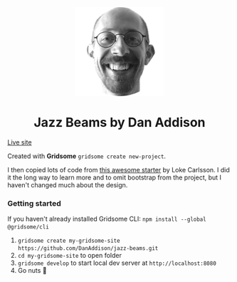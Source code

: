 <p align="center">
  <a href="https://jazzbeams.netlify.com">
    <img alt="psychedellic planet with rings" src="src/favicon.png" width="200" />
  </a>
</p>
<h1 align="center">
  Jazz Beams by Dan Addison
</h1>

[Live site](https://jazzbeams.com)

Created with **Gridsome** `gridsome create new-project`.

I then copied lots of code from [this awesome starter](https://github.com/LokeCarlsson/gridsome-starter-resume) by Loke Carlsson. I did it the long way to learn more and to omit bootstrap from the project, but I haven't changed much about the design.

### Getting started

If you haven't already installed Gridsome CLI: `npm install --global @gridsome/cli`

1. `gridsome create my-gridsome-site https://github.com/DanAddison/jazz-beams.git`
2. `cd my-gridsome-site` to open folder
3. `gridsome develop` to start local dev server at `http://localhost:8080`
4. Go nuts 🙌

